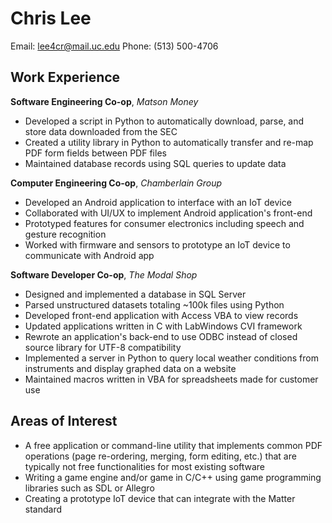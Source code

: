 # Chris Lee
Email: lee4cr@mail.uc.edu
Phone: (513) 500-4706

## Work Experience
**Software Engineering Co-op**, *Matson Money*
* Developed a script in Python to automatically download, parse, and store data downloaded from the SEC
* Created a utility library in Python to automatically transfer and re-map PDF form fields between PDF files
* Maintained database records using SQL queries to update data

**Computer Engineering Co-op**, *Chamberlain Group*
* Developed an Android application to interface with an IoT device
* Collaborated with UI/UX to implement Android application's front-end
* Prototyped features for consumer electronics including speech and gesture recognition
* Worked with firmware and sensors to prototype an IoT device to communicate with Android app

**Software Developer Co-op**, *The Modal Shop*
* Designed and implemented a database in SQL Server
* Parsed unstructured datasets totaling ~100k files using Python
* Developed front-end application with Access VBA to view records
* Updated applications written in C with LabWindows CVI framework
* Rewrote an application's back-end to use ODBC instead of closed source library for UTF-8 compatibility
* Implemented a server in Python to query local weather conditions from instruments and display graphed data on a website
* Maintained macros written in VBA for spreadsheets made for customer use

## Areas of Interest
* A free application or command-line utility that implements common PDF operations (page re-ordering, merging, form editing, etc.) that are typically not free functionalities for most existing software
* Writing a game engine and/or game in C/C++ using game programming libraries such as SDL or Allegro
* Creating a prototype IoT device that can integrate with the Matter standard

